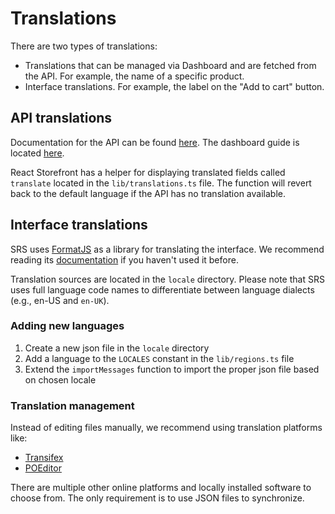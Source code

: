 # Translations

There are two types of translations:

- Translations that can be managed via Dashboard and are fetched from the API. For example, the name of a specific product.
- Interface translations. For example, the label on the "Add to cart" button.

## API translations

Documentation for the API can be found [here](https://docs.saleor.io/docs/3.x/developer/api-conventions/translations). The dashboard guide is located [here](https://docs.saleor.io/docs/3.x/dashboard/translations).

React Storefront has a helper for displaying translated fields called `translate` located in the `lib/translations.ts` file. The function will revert back to the default language if the API has no translation available.

## Interface translations

SRS uses [FormatJS](https://formatjs.io/) as a library for translating the interface. We recommend reading its [documentation](https://formatjs.io/docs/getting-started/application-workflow) if you haven't used it before.

Translation sources are located in the `locale` directory. Please note that SRS uses full language code names to differentiate between language dialects (e.g., en-US and `en-UK`).

### Adding new languages

1. Create a new json file in the `locale` directory
2. Add a language to the `LOCALES` constant in the `lib/regions.ts` file
3. Extend the `importMessages` function to import the proper json file based on chosen locale

### Translation management

Instead of editing files manually, we recommend using translation platforms like:

- [Transifex](https://www.transifex.com/)
- [POEditor](https://poeditor.com/)

There are multiple other online platforms and locally installed software to choose from. The only requirement is to use JSON files to synchronize.

